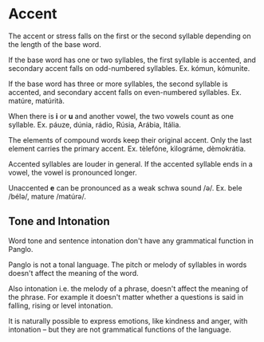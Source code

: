 # Accent

The accent or stress falls on the first or the second syllable depending on the length of the base word.

If the base word has one or two syllables, the first syllable is accented, and secondary accent falls on odd-numbered syllables.
Ex. kómun, kómunìte.

If the base word has three or more syllables, the second syllable is accented, and secondary accent falls on even-numbered syllables.
Ex. matúre, matúrità.

When there is **i** or **u** and another vowel, the two vowels count as one syllable.
Ex. páuze, dúnia, rádio, Rúsia, Arábia, Itália.

The elements of compound words keep their original accent.
Only the last element carries the primary accent.
Ex. tèlefóne, kìlográme, dèmokrátia.

Accented syllables are louder in general.
If the accented syllable ends in a vowel, the vowel is pronounced longer.

Unaccented **e** can be pronounced as a weak schwa sound /ə/.
Ex. bele /bélə/, mature /matúrə/.


## Tone and Intonation

Word tone and sentence intonation don't have any grammatical function in Panglo.

Panglo is not a tonal language.
The pitch or melody of syllables in words doesn't affect the meaning of the word.

Also intonation i.e. the melody of a phrase, doesn't affect the meaning of the phrase.
For example it doesn't matter whether a questions is said in falling, rising or level intonation.

It is naturally possible to express emotions, like kindness and anger, with intonation
– but they are not grammatical functions of the language.

